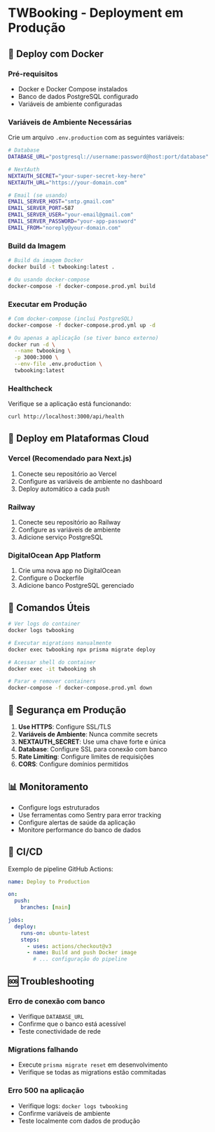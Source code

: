 # TWBooking - Deployment em Produção

## 🐳 Deploy com Docker

### Pré-requisitos
- Docker e Docker Compose instalados
- Banco de dados PostgreSQL configurado
- Variáveis de ambiente configuradas

### Variáveis de Ambiente Necessárias

Crie um arquivo `.env.production` com as seguintes variáveis:

```bash
# Database
DATABASE_URL="postgresql://username:password@host:port/database"

# NextAuth
NEXTAUTH_SECRET="your-super-secret-key-here"
NEXTAUTH_URL="https://your-domain.com"

# Email (se usando)
EMAIL_SERVER_HOST="smtp.gmail.com"
EMAIL_SERVER_PORT=587
EMAIL_SERVER_USER="your-email@gmail.com"
EMAIL_SERVER_PASSWORD="your-app-password"
EMAIL_FROM="noreply@your-domain.com"
```

### Build da Imagem

```bash
# Build da imagem Docker
docker build -t twbooking:latest .

# Ou usando docker-compose
docker-compose -f docker-compose.prod.yml build
```

### Executar em Produção

```bash
# Com docker-compose (inclui PostgreSQL)
docker-compose -f docker-compose.prod.yml up -d

# Ou apenas a aplicação (se tiver banco externo)
docker run -d \
  --name twbooking \
  -p 3000:3000 \
  --env-file .env.production \
  twbooking:latest
```

### Healthcheck

Verifique se a aplicação está funcionando:

```bash
curl http://localhost:3000/api/health
```

## 🚀 Deploy em Plataformas Cloud

### Vercel (Recomendado para Next.js)

1. Conecte seu repositório ao Vercel
2. Configure as variáveis de ambiente no dashboard
3. Deploy automático a cada push

### Railway

1. Conecte seu repositório ao Railway
2. Configure as variáveis de ambiente
3. Adicione serviço PostgreSQL

### DigitalOcean App Platform

1. Crie uma nova app no DigitalOcean
2. Configure o Dockerfile
3. Adicione banco PostgreSQL gerenciado

## 🔧 Comandos Úteis

```bash
# Ver logs do container
docker logs twbooking

# Executar migrations manualmente
docker exec twbooking npx prisma migrate deploy

# Acessar shell do container
docker exec -it twbooking sh

# Parar e remover containers
docker-compose -f docker-compose.prod.yml down
```

## 🔐 Segurança em Produção

1. **Use HTTPS**: Configure SSL/TLS
2. **Variáveis de Ambiente**: Nunca commite secrets
3. **NEXTAUTH_SECRET**: Use uma chave forte e única
4. **Database**: Configure SSL para conexão com banco
5. **Rate Limiting**: Configure limites de requisições
6. **CORS**: Configure domínios permitidos

## 📊 Monitoramento

- Configure logs estruturados
- Use ferramentas como Sentry para error tracking
- Configure alertas de saúde da aplicação
- Monitore performance do banco de dados

## 🔄 CI/CD

Exemplo de pipeline GitHub Actions:

```yaml
name: Deploy to Production

on:
  push:
    branches: [main]

jobs:
  deploy:
    runs-on: ubuntu-latest
    steps:
      - uses: actions/checkout@v3
      - name: Build and push Docker image
        # ... configuração do pipeline
```

## 🆘 Troubleshooting

### Erro de conexão com banco
- Verifique `DATABASE_URL`
- Confirme que o banco está acessível
- Teste conectividade de rede

### Migrations falhando
- Execute `prisma migrate reset` em desenvolvimento
- Verifique se todas as migrations estão commitadas

### Erro 500 na aplicação
- Verifique logs: `docker logs twbooking`
- Confirme variáveis de ambiente
- Teste localmente com dados de produção
